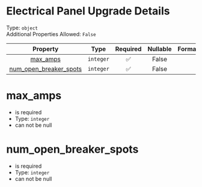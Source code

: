 
Electrical Panel Upgrade Details
================================
  
Type: `object`  
Additional Properties Allowed: `False`  
  

|Property|Type|Required|Nullable|Format|Title|
| :---: | :---: | :---: | :---: | :---: | :---: |
|[max_amps](#max_amps)|`integer`|:white_check_mark:|False|||
|[num_open_breaker_spots](#num_open_breaker_spots)|`integer`|:white_check_mark:|False|||

max_amps
========
  
  
  

- is required
- Type: `integer`
- can not be null
  

num_open_breaker_spots
======================
  
  
  

- is required
- Type: `integer`
- can not be null
  
